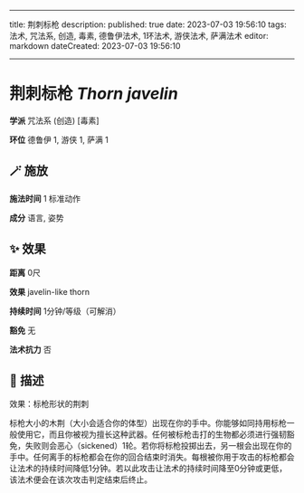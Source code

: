 
---
title: 荆刺标枪
description: 
published: true
date: 2023-07-03 19:56:10
tags: 法术, 咒法系, 创造, 毒素, 德鲁伊法术, 1环法术, 游侠法术, 萨满法术
editor: markdown
dateCreated: 2023-07-03 19:56:10

---

# **荆刺标枪** *Thorn javelin*

**学派** 咒法系 (创造) \[毒素\] 

**环位** 德鲁伊 1, 游侠 1, 萨满 1

## 🪄 施放

**施法时间** 1 标准动作

**成分** 语言, 姿势

## ✨ 效果  

**距离** 0尺 

**效果** javelin-like thorn 

**持续时间** 1分钟/等级（可解消） 

**豁免** 无

**法术抗力** 否

## 📖 描述

效果：标枪形状的荆刺

标枪大小的木荆（大小会适合你的体型）出现在你的手中。你能够如同持用标枪一般使用它，而且你被视为擅长这种武器。任何被标枪击打的生物都必须进行强韧豁免，失败则会恶心（sickened）1轮。若你将标枪投掷出去，另一根会出现在你的手中。任何离手的标枪都会在你的回合结束时消失。每根被你用于攻击的标枪都会让法术的持续时间降低1分钟。若以此攻击让法术的持续时间降至0分钟或更低，该法术便会在该次攻击判定结束后终止。
    